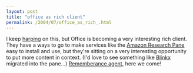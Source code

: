 ```yaml
---
layout: post
title: "office as rich client"
permalink: /2004/07/office_as_rich_.html
---
```


<p>I keep <a href="http://sippey.typepad.com/filtered/2004/01/very_rich_clien.html">harping</a> on this, but Office is becoming a very interesting rich client.  They have a ways to go to make services like the <a href="http://www.amazon.com/gp/associates/research-pane/download_rp.html/103-7121306-5278229">Amazon Research Pane</a> easy to install and use, but they're sitting on a very interesting opportunity to put more content in context.  (I'd love to see something like <a href="http://www.blinkx.com/overview_us.php">Blinkx</a> migrated into the pane...) <a href="http://www.remem.org/">Rememberance agent</a>, here we come!</p>


